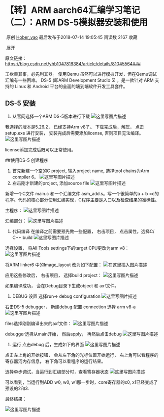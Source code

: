 # 【转】ARM aarch64汇编学习笔记（二）：ARM DS-5模拟器安装和使用

​                                          原创                                                                                                                                              [Hober_yao](https://me.csdn.net/yhb1047818384)                     最后发布于2018-07-14 19:05:45                                         阅读数 2167                                                                                                                             收藏                                                          

​                                                                 展开                           

原文链接：https://blog.csdn.net/yhb1047818384/article/details/81045564###          

工欲善其事，必先利其器。 使用Qemu 虽然可以进行模拟开发，但在Qemu调试汇编有一些困难。
 DS-5 (即ARM Development Studio 5) ，是一款针对 ARM 支持的 Linux 和 Android 平台的全面的端到端软件开发工具套件。

## DS-5 安装

1. 从官网选择一个ARM DS-5版本进行下载
    ![这里写图片描述](https://img-blog.csdn.net/20180714172801189?watermark/2/text/aHR0cHM6Ly9ibG9nLmNzZG4ubmV0L3loYjEwNDc4MTgzODQ=/font/5a6L5L2T/fontsize/400/fill/I0JBQkFCMA==/dissolve/70)

我选择的版本是5.26.2， 已经支持Arm v8了。
 下载完成后，解压， 点击setup.exe 进行安装， 安装完成后需要添加license, 否则项目无法编译。
 ![这里写图片描述](https://img-blog.csdn.net/20180714173012166?watermark/2/text/aHR0cHM6Ly9ibG9nLmNzZG4ubmV0L3loYjEwNDc4MTgzODQ=/font/5a6L5L2T/fontsize/400/fill/I0JBQkFCMA==/dissolve/70)

license添加完成后既可以正常使用。

\##使用DS-5 创建程序

1. 首先新建一个空的C project,  输入project name, 选择tool chains为Arm compiler 6。
    ![这里写图片描述](https://img-blog.csdn.net/20180714172332140?watermark/2/text/aHR0cHM6Ly9ibG9nLmNzZG4ubmV0L3loYjEwNDc4MTgzODQ=/font/5a6L5L2T/fontsize/400/fill/I0JBQkFCMA==/dissolve/70)
2. 右击刚才新建的project, 添加source file
    ![这里写图片描述](https://img-blog.csdn.net/20180714172606743?watermark/2/text/aHR0cHM6Ly9ibG9nLmNzZG4ubmV0L3loYjEwNDc4MTgzODQ=/font/5a6L5L2T/fontsize/400/fill/I0JBQkFCMA==/dissolve/70)

新增一个C文件 main.c 和一个汇编文件 asm_add.s。写一个很简单的a + b =c的程序。代码的核心部分使用汇编实现，C程序主要是入口以及检查结果的准确性。

主程序：
 ![这里写图片描述](https://img-blog.csdn.net/20180714180325171?watermark/2/text/aHR0cHM6Ly9ibG9nLmNzZG4ubmV0L3loYjEwNDc4MTgzODQ=/font/5a6L5L2T/fontsize/400/fill/I0JBQkFCMA==/dissolve/70)

汇编部分：
 ![这里写图片描述](https://img-blog.csdn.net/20180714180407736?watermark/2/text/aHR0cHM6Ly9ibG9nLmNzZG4ubmV0L3loYjEwNDc4MTgzODQ=/font/5a6L5L2T/fontsize/400/fill/I0JBQkFCMA==/dissolve/70)

1. 代码编译
    在编译之前需要预先做一些配置， 右击项目， 点击属性，选择C/ C++ build
    ![这里写图片描述](https://img-blog.csdn.net/2018071418055380?watermark/2/text/aHR0cHM6Ly9ibG9nLmNzZG4ubmV0L3loYjEwNDc4MTgzODQ=/font/5a6L5L2T/fontsize/400/fill/I0JBQkFCMA==/dissolve/70)

选择设置， 将All Tools settings下的target CPU更改为arm v8：
 ![这里写图片描述](https://img-blog.csdn.net/20180714180730920?watermark/2/text/aHR0cHM6Ly9ibG9nLmNzZG4ubmV0L3loYjEwNDc4MTgzODQ=/font/5a6L5L2T/fontsize/400/fill/I0JBQkFCMA==/dissolve/70)

将ARM linker6 中的Image_layout 改为如下配置：
 ![在这里插入图片描述](https://img-blog.csdnimg.cn/20190120211549398.PNG?x-oss-process=image/watermark,type_ZmFuZ3poZW5naGVpdGk,shadow_10,text_aHR0cHM6Ly9ibG9nLmNzZG4ubmV0L3loYjEwNDc4MTgzODQ=,size_16,color_FFFFFF,t_70)

应用这些修改后， 右击项目， 选择build project：
 ![这里写图片描述](https://img-blog.csdn.net/20180714180953754?watermark/2/text/aHR0cHM6Ly9ibG9nLmNzZG4ubmV0L3loYjEwNDc4MTgzODQ=/font/5a6L5L2T/fontsize/400/fill/I0JBQkFCMA==/dissolve/70)

如果编译成功， 会在Debug目录下生成object 和 axf文件。

1. DEBUG 设置
    选择run-> debug configuration
    ![这里写图片描述](https://img-blog.csdn.net/20180714184933316?watermark/2/text/aHR0cHM6Ly9ibG9nLmNzZG4ubmV0L3loYjEwNDc4MTgzODQ=/font/5a6L5L2T/fontsize/400/fill/I0JBQkFCMA==/dissolve/70)

右击DS-5 debugger， 新建debug 配置
 connection 选择 arm v8-a
 ![这里写图片描述](https://img-blog.csdn.net/20180714185634531?watermark/2/text/aHR0cHM6Ly9ibG9nLmNzZG4ubmV0L3loYjEwNDc4MTgzODQ=/font/5a6L5L2T/fontsize/400/fill/I0JBQkFCMA==/dissolve/70)

files选择刚刚编译出来的axf文件：
 ![这里写图片描述](https://img-blog.csdn.net/20180714185200741?watermark/2/text/aHR0cHM6Ly9ibG9nLmNzZG4ubmV0L3loYjEwNDc4MTgzODQ=/font/5a6L5L2T/fontsize/400/fill/I0JBQkFCMA==/dissolve/70)

debugger选择从main开始， 然后apply， 再然后点击debug
 ![这里写图片描述](https://img-blog.csdn.net/20180714185645631?watermark/2/text/aHR0cHM6Ly9ibG9nLmNzZG4ubmV0L3loYjEwNDc4MTgzODQ=/font/5a6L5L2T/fontsize/400/fill/I0JBQkFCMA==/dissolve/70)

1. 运行
    点击debug 后，生成如下的界面
    ![这里写图片描述](https://img-blog.csdn.net/20180714185845727?watermark/2/text/aHR0cHM6Ly9ibG9nLmNzZG4ubmV0L3loYjEwNDc4MTgzODQ=/font/5a6L5L2T/fontsize/400/fill/I0JBQkFCMA==/dissolve/70)

点击左上角的开始按钮， 会从左下角的光标位置开始运行， 右上角可以看程序的寄存器河内存信息， 右下角可以看程序的运行结果。

选择单步调试，当运行到汇编部分时，查看寄存器状态
 ![这里写图片描述](https://img-blog.csdn.net/20180714190203129?watermark/2/text/aHR0cHM6Ly9ibG9nLmNzZG4ubmV0L3loYjEwNDc4MTgzODQ=/font/5a6L5L2T/fontsize/400/fill/I0JBQkFCMA==/dissolve/70)

可以看到，当运行到ADD w0, w0, w1那一步时，core寄存器的x0, x1已经变成了预设的2和3.

最终结果：
 

![这里写图片描述](https://img-blog.csdn.net/20180714190343564?watermark/2/text/aHR0cHM6Ly9ibG9nLmNzZG4ubmV0L3loYjEwNDc4MTgzODQ=/font/5a6L5L2T/fontsize/400/fill/I0JBQkFCMA==/dissolve/70)

